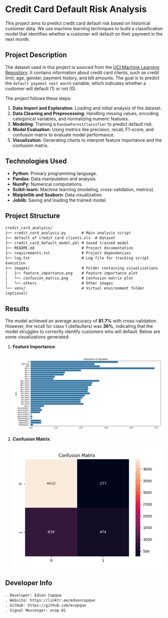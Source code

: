 # Credit Card Default Risk Analysis

This project aims to predict credit card default risk based on historical customer data. We use machine learning techniques to build a classification model that identifies whether a customer will default on their payment in the next month.

## Project Description

The dataset used in this project is sourced from the [UCI Machine Learning Repository](https://archive.ics.uci.edu/dataset/350/default+of+credit+card+clients). It contains information about credit card clients, such as credit limit, age, gender, payment history, and bill amounts. The goal is to predict the `default payment next month` variable, which indicates whether a customer will default (1) or not (0).

The project follows these steps:
1. **Data Import and Exploration**: Loading and initial analysis of the dataset.
2. **Data Cleaning and Preprocessing**: Handling missing values, encoding categorical variables, and normalizing numeric features.
3. **Modeling**: Training a `RandomForestClassifier` to predict default risk.
4. **Model Evaluation**: Using metrics like precision, recall, F1-score, and confusion matrix to evaluate model performance.
5. **Visualization**: Generating charts to interpret feature importance and the confusion matrix.

## Technologies Used

- **Python**: Primary programming language.
- **Pandas**: Data manipulation and analysis.
- **NumPy**: Numerical computations.
- **Scikit-learn**: Machine learning (modeling, cross-validation, metrics).
- **Matplotlib and Seaborn**: Data visualization.
- **Joblib**: Saving and loading the trained model.

## Project Structure
```
credit_card_analysis/
├── credit_card_analysis.py       # Main analysis script
├── default of credit card clients.xls  # Dataset
├── credit_card_default_model.pkl # Saved trained model
├── README.md                     # Project documentation
├── requirements.txt              # Project dependencies
├── log.txt                       # Log file for tracking script execution
├── images/                       # Folder containing visualizations
│   ├── feature_importance.png    # Feature importance plot
│   └── confusion_matrix.png      # Confusion matrix plot
│   └── others                    # Other images
└── venv/                         # Virtual environment folder (optional)
```

## Results

The model achieved an average accuracy of **81.7%** with cross-validation. However, the recall for class 1 (defaulters) was **36%**, indicating that the model struggles to correctly identify customers who will default. Below are some visualizations generated:

1. **Feature Importance**:

   ![Feature Importance](https://github.com/ecopque/ai_credit_risk_prediction/blob/main/prints/Screenshot%20from%202025-03-23%2019-47-38.png)

2. **Confusion Matrix**:

   ![Confusion Matrix](https://github.com/ecopque/ai_credit_risk_prediction/blob/main/prints/Screenshot%20from%202025-03-23%2019-57-24.png)

## Developer Info
```
. Developer: Edson Copque
. Website: https://linktr.ee/edsoncopque
. GitHub: https://github.com/ecopque
. Signal Messenger: ecop.01
```